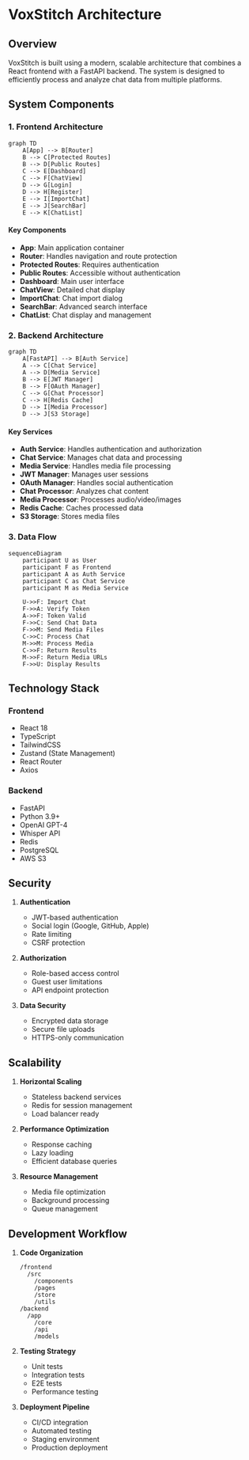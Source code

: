# VoxStitch Architecture

## Overview

VoxStitch is built using a modern, scalable architecture that combines a React frontend with a FastAPI backend. The system is designed to efficiently process and analyze chat data from multiple platforms.

## System Components

### 1. Frontend Architecture

```mermaid
graph TD
    A[App] --> B[Router]
    B --> C[Protected Routes]
    B --> D[Public Routes]
    C --> E[Dashboard]
    C --> F[ChatView]
    D --> G[Login]
    D --> H[Register]
    E --> I[ImportChat]
    E --> J[SearchBar]
    E --> K[ChatList]
```

#### Key Components
- **App**: Main application container
- **Router**: Handles navigation and route protection
- **Protected Routes**: Requires authentication
- **Public Routes**: Accessible without authentication
- **Dashboard**: Main user interface
- **ChatView**: Detailed chat display
- **ImportChat**: Chat import dialog
- **SearchBar**: Advanced search interface
- **ChatList**: Chat display and management

### 2. Backend Architecture

```mermaid
graph TD
    A[FastAPI] --> B[Auth Service]
    A --> C[Chat Service]
    A --> D[Media Service]
    B --> E[JWT Manager]
    B --> F[OAuth Manager]
    C --> G[Chat Processor]
    C --> H[Redis Cache]
    D --> I[Media Processor]
    D --> J[S3 Storage]
```

#### Key Services
- **Auth Service**: Handles authentication and authorization
- **Chat Service**: Manages chat data and processing
- **Media Service**: Handles media file processing
- **JWT Manager**: Manages user sessions
- **OAuth Manager**: Handles social authentication
- **Chat Processor**: Analyzes chat content
- **Media Processor**: Processes audio/video/images
- **Redis Cache**: Caches processed data
- **S3 Storage**: Stores media files

### 3. Data Flow

```mermaid
sequenceDiagram
    participant U as User
    participant F as Frontend
    participant A as Auth Service
    participant C as Chat Service
    participant M as Media Service
    
    U->>F: Import Chat
    F->>A: Verify Token
    A->>F: Token Valid
    F->>C: Send Chat Data
    F->>M: Send Media Files
    C->>C: Process Chat
    M->>M: Process Media
    C->>F: Return Results
    M->>F: Return Media URLs
    F->>U: Display Results
```

## Technology Stack

### Frontend
- React 18
- TypeScript
- TailwindCSS
- Zustand (State Management)
- React Router
- Axios

### Backend
- FastAPI
- Python 3.9+
- OpenAI GPT-4
- Whisper API
- Redis
- PostgreSQL
- AWS S3

## Security

1. **Authentication**
   - JWT-based authentication
   - Social login (Google, GitHub, Apple)
   - Rate limiting
   - CSRF protection

2. **Authorization**
   - Role-based access control
   - Guest user limitations
   - API endpoint protection

3. **Data Security**
   - Encrypted data storage
   - Secure file uploads
   - HTTPS-only communication

## Scalability

1. **Horizontal Scaling**
   - Stateless backend services
   - Redis for session management
   - Load balancer ready

2. **Performance Optimization**
   - Response caching
   - Lazy loading
   - Efficient database queries

3. **Resource Management**
   - Media file optimization
   - Background processing
   - Queue management

## Development Workflow

1. **Code Organization**
   ```
   /frontend
     /src
       /components
       /pages
       /store
       /utils
   /backend
     /app
       /core
       /api
       /models
   ```

2. **Testing Strategy**
   - Unit tests
   - Integration tests
   - E2E tests
   - Performance testing

3. **Deployment Pipeline**
   - CI/CD integration
   - Automated testing
   - Staging environment
   - Production deployment
